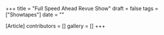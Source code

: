 +++
title = "Full Speed Ahead Revue Show"
draft = false
tags = ["Showtapes"]
date = ""

[Article]
contributors = []
gallery = []
+++